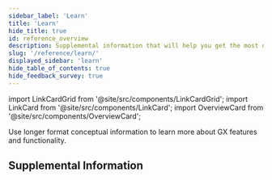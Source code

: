 ```yaml
---
sidebar_label: 'Learn'
title: 'Learn'
hide_title: true
id: reference_overview
description: Supplemental information that will help you get the most out of Great Expectations.
slug: '/reference/learn/'
displayed_sidebar: 'learn'
hide_table_of_contents: true
hide_feedback_survey: true
---
```


import LinkCardGrid from '@site/src/components/LinkCardGrid';
import LinkCard from '@site/src/components/LinkCard';
import OverviewCard from '@site/src/components/OverviewCard';

<OverviewCard title={frontMatter.title}>
  Use longer format conceptual information to learn more about GX features and functionality.
</OverviewCard>

## Supplemental Information

<LinkCardGrid>
  <LinkCard topIcon label="Data quality use cases" description="Learn how to use GX to validate key data quality dimensions" to="/docs/reference/learn/data_quality_use_cases/dq_use_cases_lp" icon="/img/statistics_icon.svg" />

  <LinkCard topIcon label="Usage statistics" description="Learn what usage statistics are collected and how they are used" to="/docs/reference/learn/usage_statistics" icon="/img/statistics_icon.svg" />

  <LinkCard topIcon label="Glossary" description="An alphabetical list of GX terms and words with definitions" to="/docs/reference/learn/glossary" icon="/img/glossary_icon.svg" />
</LinkCardGrid>



